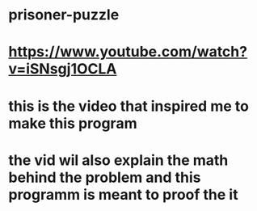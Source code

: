 # prisoner-puzzle
# https://www.youtube.com/watch?v=iSNsgj1OCLA
# this is the video that inspired me to make this program
# the vid wil also explain the math behind the problem and this programm is meant to proof the it
